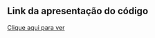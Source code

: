 ## Link da apresentação do código

[Clique aqui para ver](https://drive.google.com/file/d/1CI5z3yOVbsvzZVqbriSbIaxOZAOZaqC9/view?usp=sharing)
